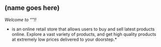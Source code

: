 ## (name goes here)

*Welcome to “”!!*  

* is an online retail store that allows users to buy and sell latest products online. Explore a vast variety of products, and get high quality products at extremely low prices delivered to your doorstep.*
